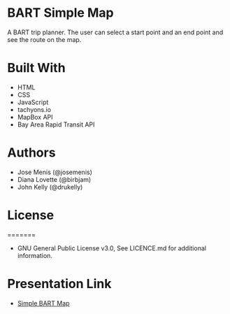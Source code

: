 # BART Simple Map
A BART trip planner. The user can select a start point and an end point and see the route on the map.

# Built With
- HTML
- CSS
- JavaScript
- tachyons.io
- MapBox API
- Bay Area Rapid Transit API

# Authors
- Jose Menis (@josemenis)
- Diana Lovette (@birbjam)
- John Kelly (@drukelly)

# License
=======
- GNU General Public License v3.0, See LICENCE.md for additional information.

# Presentation Link
- [Simple BART Map](https://docs.google.com/presentation/d/1KAzqKcCh7xrlvQN4iyj_pK-FHUhKN3aPib_87HLHb7c/)
